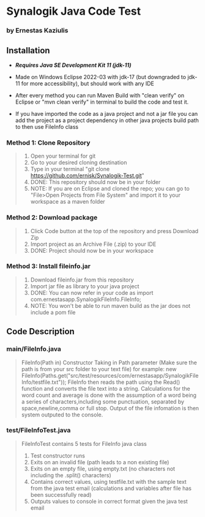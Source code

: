 # Synalogik Java Code Test
### by Ernestas Kaziulis



## Installation
- ***Requires Java SE Development Kit 11 (jdk-11)***

- Made on Windows Eclipse 2022-03 with jdk-17 (but downgraded to jdk-11 for more accessibility), but should work with any IDE

- After every method you can run Maven Build with "clean verify" on Eclipse or "mvn clean verify" in terminal to build the code and test it.

- If you have imported the code as a java project and not a jar file you can add the project as a project dependency in other java projects build path to then use FileInfo class

### Method 1: Clone Repository
> 1. Open your terminal for git
> 2. Go to your desired cloning destination
> 3. Type in your terminal "git clone https://github.com/ernisk/Synalogik-Test.git"
> 4. DONE: This repository should now be in your folder
> 5. NOTE: If you are on Eclipse and cloned the repo; you can go to "File>Open Projects from File System" and import it to your workspace as a maven folder

### Method 2: Download package
> 1. Click Code button at the top of the repository and press Download Zip
> 2. Import project as an Archive File (.zip) to your IDE
> 3. DONE: Project should now be in your workspace

### Method 3: Install fileinfo.jar
> 1. Download fileinfo.jar from this repository
> 2. Import jar file as library to your java project
> 3. DONE: You can now refer in your code as import com.ernestasapp.SynalogikFileInfo.FileInfo;
> 4. NOTE: You won't be able to run maven build as the jar does not include a pom file

## Code Description

### main/FileInfo.java
> FileInfo(Path in) Constructor Taking in Path parameter (Make sure the path is from your src folder to your text file) for example: 
> new FileInfo(Paths.get("src/test/resources/com/ernestasapp/SynalogikFileInfo/testfile.txt"));
> FileInfo then reads the path using the Read() function and converts the file text into a string.
> Calculations for the word count and average is done with the assumption of a word being a series of characters,including some punctuation, separated by 
> space,newline,comma or full stop.
> Output of the file infomation is then system outputed to the console.

### test/FileInfoTest.java
> FileInfoTest contains 5 tests for FileInfo java class
> 1. Test constructor runs
> 2. Exits on an invalid file (path leads to a non existing file)
> 3. Exits on an empty file, using empty.txt (no characters not including the .split() characters)
> 4. Contains correct values, using testfile.txt with the sample text from the java test email (calculations and variables after file has been successfully read)
> 5. Outputs values to console in correct format given the java test email

